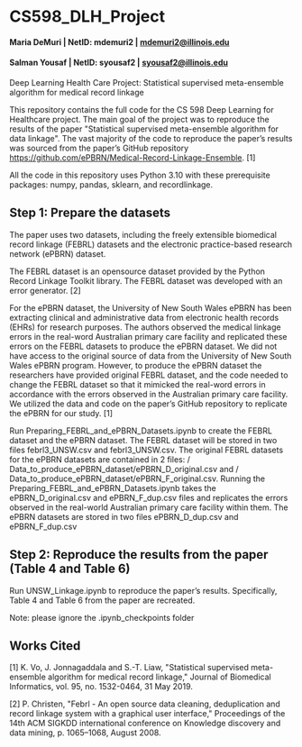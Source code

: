 # CS598_DLH_Project
#### Maria DeMuri | NetID: mdemuri2 | mdemuri2@illinois.edu   
#### Salman Yousaf | NetID: syousaf2 | syousaf2@illinois.edu
Deep Learning Health Care Project: Statistical supervised meta-ensemble algorithm for medical record linkage

This repository contains the full code for the CS 598 Deep Learning for Healthcare project. The main goal of the project was to reproduce the results of the paper "Statistical supervised meta-ensemble algorithm for data linkage". The vast majority of the code to reproduce the paper’s results was sourced from the paper’s GitHub repository https://github.com/ePBRN/Medical-Record-Linkage-Ensemble. [1]

All the code in this repository uses Python 3.10 with these prerequisite packages: numpy, pandas, sklearn, and recordlinkage. 

## Step 1: Prepare the datasets
The paper uses two datasets, including the freely extensible biomedical record linkage (FEBRL) datasets and the electronic practice-based research network (ePBRN) dataset.  
 
The FEBRL dataset is an opensource dataset provided by the Python Record Linkage Toolkit library. The FEBRL dataset was developed with an error generator. [2] 
 
For the ePBRN dataset, the University of New South Wales ePBRN has been extracting clinical and administrative data from electronic health records (EHRs) for research purposes. The authors observed the medical linkage errors in the real-word Australian primary care facility and replicated these errors on the FEBRL datasets to produce the ePBRN dataset. We did not have access to the original source of data from the University of New South Wales ePBRN program.  However, to produce the ePBRN dataset the researchers have provided original FEBRL dataset, and the code needed to change the FEBRL dataset so that it mimicked the real-word errors in accordance with the errors observed in the Australian primary care facility.  We utilized the data and code on the paper’s GitHub repository to replicate the ePBRN for our study. [1]

Run Preparing_FEBRL_and_ePBRN_Datasets.ipynb to create the FEBRL dataset and the ePBRN dataset. The FEBRL dataset will be stored in two files febrl3_UNSW.csv and febrl3_UNSW.csv. The original FEBRL datasets for the ePBRN datasets are contained in 2 files: / Data_to_produce_ePBRN_dataset/ePBRN_D_original.csv and / Data_to_produce_ePBRN_dataset/ePBRN_F_original.csv. Running the Preparing_FEBRL_and_ePBRN_Datasets.ipynb takes the ePBRN_D_original.csv and ePBRN_F_dup.csv files and replicates the errors observed in the real-world Australian primary care facility within them. The ePBRN datasets are stored in two files ePBRN_D_dup.csv and ePBRN_F_dup.csv

## Step 2: Reproduce the results from the paper (Table 4 and Table 6)
Run UNSW_Linkage.ipynb to reproduce the paper’s results. Specifically, Table 4 and Table 6 from the paper are recreated.

Note: please ignore the .ipynb_checkpoints folder

## Works Cited

[1] 	K. Vo, J. Jonnagaddala and S.-T. Liaw, "Statistical supervised meta-ensemble algorithm for medical record linkage," Journal of Biomedical Informatics, vol. 95, no. 1532-0464, 31 May 2019. 

[2] 	P. Christen, "Febrl - An open source data cleaning, deduplication and record linkage system with a graphical user interface," Proceedings of the 14th ACM SIGKDD international conference on Knowledge discovery and data mining, p. 1065–1068, August 2008. 
